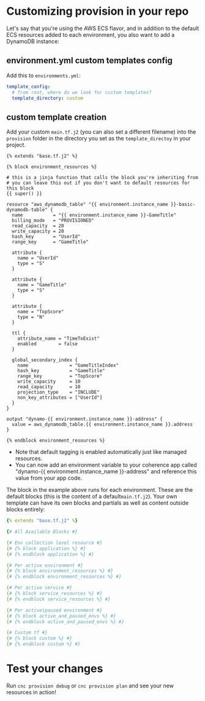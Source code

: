 # Customizing provision in your repo

Let's say that you're using the AWS ECS flavor, and in addition to the default ECS resources added to each environment, you also want to add a DynamoDB instance:

## environment.yml custom templates config 

Add this to `environments.yml`:

```yaml
template_config:
  # from root, where do we look for custom templates?
  template_directory: custom
```

## custom template creation

Add your custom `main.tf.j2` (you can also set a different filename) into the `provision` folder in the directory you set as the `template_directoy` in your project.

```
{% extends "base.tf.j2" %}

{% block environment_resources %}

# this is a jinja function that calls the block you're inheriting from
# you can leave this out if you don't want to default resources for this block
{{ super() }}

resource "aws_dynamodb_table" "{{ environment.instance_name }}-basic-dynamodb-table" {
  name           = "{{ environment.instance_name }}-GameTitle"
  billing_mode   = "PROVISIONED"
  read_capacity  = 20
  write_capacity = 20
  hash_key       = "UserId"
  range_key      = "GameTitle"

  attribute {
    name = "UserId"
    type = "S"
  }

  attribute {
    name = "GameTitle"
    type = "S"
  }

  attribute {
    name = "TopScore"
    type = "N"
  }

  ttl {
    attribute_name = "TimeToExist"
    enabled        = false
  }

  global_secondary_index {
    name               = "GameTitleIndex"
    hash_key           = "GameTitle"
    range_key          = "TopScore"
    write_capacity     = 10
    read_capacity      = 10
    projection_type    = "INCLUDE"
    non_key_attributes = ["UserId"]
  }
}

output "dynamo-{{ environment.instance_name }}-address" {
  value = aws_dynamodb_table.{{ environment.instance_name }}.address
}

{% endblock environment_resources %}

```

- Note that default tagging is enabled automatically just like managed resources.
- You can now add an environment variable to your coherence app called "dynamo-{{ environment.instance_name }}-address" and reference this value from your app code.

The block in the example above runs for each environment. These are the default blocks (this is the content of a default`main.tf.j2`). Your own template can have its own blocks and partials as well as content outside blocks entirely:

```yaml
{% extends "base.tf.j2" %}

{# All Available Blocks #}

{# Env collection level resource #}
{# {% block application %} #}
{# {% endblock application %} #}

{# Per active environment #}
{# {% block environment_resources %} #}
{# {% endblock environment_resources %} #}

{# Per active service #}
{# {% block service_resources %} #}
{# {% endblock service_resources %} #}

{# Per active|paused environment #}
{# {% block active_and_paused_envs %} #}
{# {% endblock active_and_paused_envs %} #}

{# Custom tf #}
{# {% block custom %} #}
{# {% endblock custom %} #}
```

# Test your changes

Run `cnc provision debug` or `cnc provision plan` and see your new resources in action!